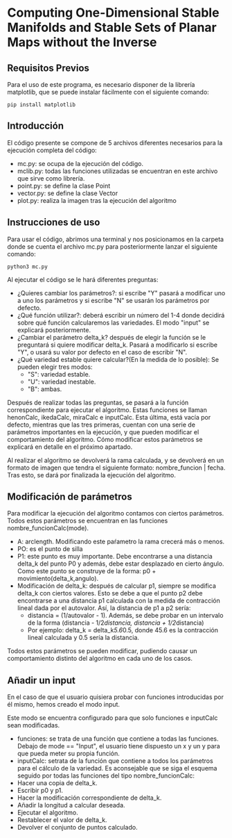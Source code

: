 # Computing One-Dimensional Stable Manifolds and Stable Sets of Planar Maps without the Inverse
## Requisitos Previos
Para el uso de este programa, es necesario disponer de la librería matplotlib, que se puede instalar fácilmente con el siguiente comando:
```
pip install matplotlib
```
## Introducción
El código presente se compone de 5 archivos diferentes necesarios para la ejecución completa del código:

- mc.py: se ocupa de la ejecución del código.
- mclib.py: todas las funciones utilizadas se encuentran en este archivo que sirve como librería.
- point.py: se define la clase Point
- vector.py: se define la clase Vector
- plot.py: realiza la imagen tras la ejecución del algoritmo

## Instrucciones de uso

Para usar el código, abrimos una terminal y nos posicionamos en la carpeta donde se cuenta el archivo mc.py para posteriormente lanzar el siguiente comando:
```
python3 mc.py
```
Al ejecutar el código se le hará diferentes preguntas:

- ¿Quieres cambiar los parámetros?: si escribe "Y" pasará a modificar uno a uno los parámetros y si escribe "N" se usarán los parámetros por defecto.
- ¿Qué función utilizar?: deberá escribir un número del 1-4 donde decidirá sobre qué función calcularemos las variedades. El modo "input" se explicará posteriormente.
- ¿Cambiar el parámetro delta_k? después de elegir la función se le preguntará si quiere modificar delta_k. Pasará a modificarlo si escribe "Y", o usará su valor por defecto en el caso de escribir "N".
- ¿Qué variedad estable quiere calcular?(En la medida de lo posible): Se pueden elegir tres modos:
  - "S": variedad estable.
  - "U": variedad inestable.
  - "B": ambas.

Después de realizar todas las preguntas, se pasará a la función correspondiente para ejecutar el algoritmo. Estas funciones se llaman henonCalc, ikedaCalc, miraCalc e inputCalc. Esta última, está vacía por defecto, mientras que las tres primeras, cuentan con una serie de parámetros importantes en la ejecución, y que pueden modificar el comportamiento del algoritmo. Cómo modificar estos parámetros se explicará en detalle en el próximo apartado.

Al realizar el algoritmo se devolverá la rama calculada, y se devolverá en un formato de imagen que tendra el siguiente formato: nombre_funcion | fecha. Tras esto, se dará por finalizada la ejecución del algoritmo.

## Modificación de parámetros

Para modificar la ejecución del algoritmo contamos con ciertos parámetros. Todos estos parámetros se encuentran en las funciones nombre_funcionCalc(mode).

- A: arclength. Modificando este paŕametro la rama crecerá más o menos.
- PO: es el punto de silla
- P1: este punto es muy importante. Debe encontrarse a una distancia delta_k del punto P0 y además, debe estar desplazado en cierto ángulo. Como este punto se construye de la forma: p0 + movimiento(delta_k,angulo).
- Modificación de delta_k: después de calcular p1, siempre se modifica delta_k con ciertos valores. Esto se debe a que el punto p2 debe encontrarse a una distancia p1 calculada con la medida de contracción lineal dada por el autovalor. Así, la distancia de p1 a p2 sería:
  - distancia = (1/autovalor - 1). Además, se debe probar en un intervalo de la forma (distancia - 1/2*distancia, distancia + 1/2*distancia)
  - Por ejemplo: delta_k = delta_k*5.6*0.5, donde 45.6 es la contracción lineal calculada y 0.5 sería la distancia.

Todos estos parámetros se pueden modificar, pudiendo causar un comportamiento distinto del algoritmo en cada uno de los casos.

## Añadir un input

En el caso de que el usuario quisiera probar con funciones introducidas por él mismo, hemos creado el modo input.

Este modo se encuentra configurado para que solo funciones e inputCalc sean modificadas.

- funciones: se trata de una función que contiene a todas las funciones. Debajo de mode == "Input", el usuario tiene dispuesto un x y un y para que pueda meter su propia función.
- inputCalc: setrata de la función que contiene a todos los parámetros para el cálculo de la variedad. Es aconsejable que se siga el esquema seguido por todas las funciones del tipo nombre_funcionCalc:
 - Hacer una copia de delta_k.
 - Escribir p0 y p1.
 - Hacer la modificación correspondiente de delta_k.
 - Añadir la longitud a calcular deseada.
 - Ejecutar el algoritmo.
 - Restablecer el valor de delta_k.
 - Devolver el conjunto de puntos calculado.
